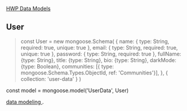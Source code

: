 [HWP Data Models](https://github.com/bcgov/CITZ-HybridWorkplace/tree/main/app/server/models)

## User

> const User = new mongoose.Schema(
> 	{
> 		name: { type: String, required: true, unique: true },
> 		email: { type: String, required: true, unique: true },
> 		password: { type: String, required: true },
> 		fullName: {type: String},
> 		title: {type: String},
> 		bio: {type: String},
> 		darkMode: {type: Boolean},
> 		communities: [{
> 			type: mongoose.Schema.Types.ObjectId,
> 			ref: 'Communities'}],
> 	},
> 	{ collection: 'user-data' }
)

const model = mongoose.model('UserData', User)




[data modeling ](https://www.mongodb.com/docs/manual/core/data-modeling-introduction/#:~:text=MongoDB%20documents%20make%20it%20possible,denormalized%20data%20model%20is%20optimal.).